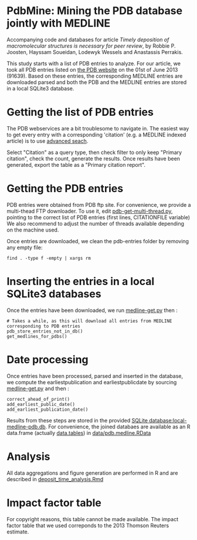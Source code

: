 PdbMine: Mining the PDB database jointly with MEDLINE
========================================================

Accompanying code and databases for article _Timely deposition of macromolecular structures is necessary for peer review_, by Robbie P. Joosten, Hayssam Soueidan, Lodewyk Wessels and Anastassis Perrakis. 

This study starts with a list of PDB entries to analyze. For our article, we took all PDB entries listed on [the PDB website](http://www.rcsb.org/pdb/home/home.do) on the 01st of June 2013 (91639). Based on these entries, the corresponding MEDLINE entries are downloaded parsed and both the PDB and the MEDLINE entries are stored in a local SQLite3 database. 


# Getting the list of PDB entries 

The PDB webservices are a bit troublesome to navigate in. The easiest way to get every entry with a corresponding 'citation' (e.g. a MEDLINE indexed article) is to use [advanced seach](http://www.rcsb.org/pdb/search/advSearch.do). 

Select "Citation" as a query type, then check filter to only keep "Primary citation", check the count, generate the results. Once results have been generated, export the table as a "Primary citation report". 

# Getting the PDB entries

PDB entries were obtained from PDB ftp site. For convenience, we provide a multi-thead FTP downloader. To use it, edit [pdb-get-multi-thread.py](pdb-get-multi-thread.py), pointing to the correct list of PDB entries (first lines, CITATIONFILE variable)
We also recommend to adjust the number of threads available depending on the machine used. 

Once entries are downloaded, we clean the pdb-entries folder by removing any empty file:

    find . -type f -empty | xargs rm


# Inserting the entries in a local SQLite3 databases
Once the entries have been downloaded, we run [medline-get.py](medline-get.py) then :

    # Takes a while, as this will download all entries from MEDLINE corresponding to PDB entries 
    pdb_store_entries_not_in_db()
    get_medlines_for_pdbs() 



# Date processing 
Once entries have been processed, parsed and inserted in the database, we compute the earliestpublication and earliestpublicdate by sourcing [medline-get.py](medline-get.py) and then :

    correct_ahead_of_print()
    add_earliest_public_date()
    add_earliest_publication_date()



Results from these steps are stored in the provided [SQLite database:local-medline-pdb.db](local-medline-pdb.db). For convenience, the joined databaes are available as an R data.frame (actually [data.tables](http://cran.r-project.org/web/packages/data.table/index.html)) in [data/pdb.medline.RData](data/pdb.medline.RData)
# Analysis
All data aggregations and figure generation are performed in R and are described in [deposit_time_analysis.Rmd](deposit_time_analysis.Rmd)


# Impact factor table 

For copyright reasons, this table cannot be made available. The impact factor table that we used correponds to the 2013 Thomson Reuters estimate. 

